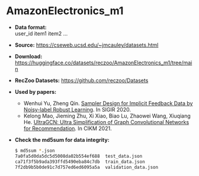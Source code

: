 # AmazonElectronics_m1

+ **Data format:**  
user_id item1 item2 ...

+ **Source:** https://cseweb.ucsd.edu/~jmcauley/datasets.html
+ **Download:** https://huggingface.co/datasets/reczoo/AmazonElectronics_m1/tree/main
+ **RecZoo Datasets:** https://github.com/reczoo/Datasets

+ **Used by papers:** 
    - Wenhui Yu, Zheng Qin. [Sampler Design for Implicit Feedback Data by Noisy-label Robust Learning](https://arxiv.org/abs/2007.07204). In SIGIR 2020.
    - Kelong Mao, Jieming Zhu, Xi Xiao, Biao Lu, Zhaowei Wang, Xiuqiang He. [UltraGCN: Ultra Simplification of Graph Convolutional Networks for Recommendation](https://arxiv.org/abs/2110.15114). In CIKM 2021.

+ **Check the md5sum for data integrity:**
    ```bash
    $ md5sum *.json
    7a0fa5d0da5dc5d5008da02b554ef688  test_data.json
    ca71f3f5b9ada393ffd5490eba84c7db  train_data.json
    7f2db9b5b0de91c7d757ed6ed6095a5a  validation_data.json
    ```
